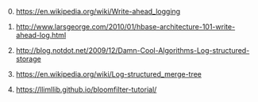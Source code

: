 0) https://en.wikipedia.org/wiki/Write-ahead_logging

1) http://www.larsgeorge.com/2010/01/hbase-architecture-101-write-ahead-log.html

2) http://blog.notdot.net/2009/12/Damn-Cool-Algorithms-Log-structured-storage

3) https://en.wikipedia.org/wiki/Log-structured_merge-tree

4) https://llimllib.github.io/bloomfilter-tutorial/

